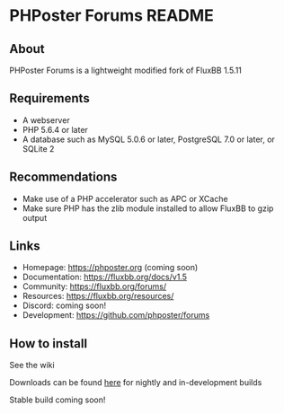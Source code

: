 # PHPoster Forums README

## About

PHPoster Forums is a lightweight modified fork of FluxBB 1.5.11
## Requirements

* A webserver
* PHP 5.6.4 or later
* A database such as MySQL 5.0.6 or later, PostgreSQL 7.0 or later, or SQLite 2

## Recommendations

* Make use of a PHP accelerator such as APC or XCache
* Make sure PHP has the zlib module installed to allow FluxBB to gzip output

## Links

* Homepage: https://phposter.org (coming soon)
* Documentation: https://fluxbb.org/docs/v1.5
* Community: https://fluxbb.org/forums/
* Resources: https://fluxbb.org/resources/
* Discord: coming soon!
* Development: https://github.com/phposter/forums

## How to install

See the wiki

Downloads can be found [here](https://github.com/phposter/releases/releases/tag/phposter.forums.releases.unstable) for nightly and in-development builds

Stable build coming soon!
